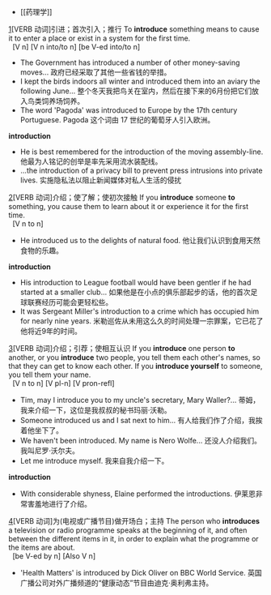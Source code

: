 - [[药理学]]
<div class="tab_content" id="dict_tab_101" style="display:block"><div class="part_main"><div class="collins_content"><div class="explanation_item"><div class="explanation_box"><span class="item_number"><a href="entry://#page_top">1</a></span><span class="explanation_label" tid="1_33315">[VERB 动词]</span><span class="text_blue">引进；首次引入；推行</span> To <b>introduce</b> something means to cause it to enter a place or exist in a system for the first time. <span ><div class="word_gram" id="word_gram_1_33315"><div ><div>&nbsp;&nbsp;[V n]&nbsp;[V n <l>into/to</l> n]&nbsp;[<l>be</l> V-ed <l>into/to</l> n]</div></div></div></span></div><ul><li>The Government has <span class="text_blue">introduce</span>d a number of other money-saving moves...
政府已经采取了其他一些省钱的举措。</li><li>I kept the birds indoors all winter and <span class="text_blue">introduce</span>d them into an aviary the following June...
整个冬天我把鸟关在室内，然后在接下来的6月份把它们放入鸟类饲养场饲养。</li><li>The word 'Pagoda' was <span class="text_blue">introduce</span>d to Europe by the 17th century Portuguese.
Pagoda 这个词由 17 世纪的葡萄牙人引入欧洲。</li></ul></div><div class="vExplain_r"><b class="text_blue">introduction</b><ul><li>He is best remembered for the introduction of the moving assembly-line.
他最为人铭记的创举是率先采用流水装配线。</li><li>...the introduction of a privacy bill to prevent press intrusions into private lives.
实施隐私法以阻止新闻媒体对私人生活的侵扰</li></ul></div><div class="explanation_item"><div class="explanation_box"><span class="item_number"><a href="entry://#page_top">2</a></span><span class="explanation_label" tid="2_33317">[VERB 动词]</span><span class="text_blue">介绍；使了解；使初次接触</span> If you <b>introduce</b> someone <b>to</b> something, you cause them to learn about it or experience it for the first time. <span ><div class="word_gram" id="word_gram_2_33317"><div ><div>&nbsp;&nbsp;[V n <l>to</l> n]</div></div></div></span></div><ul><li>He <span class="text_blue">introduce</span>d us to the delights of natural food.
他让我们认识到食用天然食物的乐趣。</li></ul></div><div class="vExplain_r"><b class="text_blue">introduction</b><ul><li>His introduction to League football would have been gentler if he had started at a smaller club...
如果他是在小点的俱乐部起步的话，他的首次足球联赛经历可能会更轻松些。</li><li>It was Sergeant Miller's introduction to a crime which has occupied him for nearly nine years.
米勒巡佐从未用这么久的时间处理一宗罪案，它已花了他将近9年的时间。</li></ul></div><div class="explanation_item"><div class="explanation_box"><span class="item_number"><a href="entry://#page_top">3</a></span><span class="explanation_label" tid="3_33319">[VERB 动词]</span><span class="text_blue">介绍；引荐；使相互认识</span> If you <b>introduce</b> one person <b>to</b> another, or you <b>introduce</b> two people, you tell them each other's names, so that they can get to know each other. If you <b>introduce yourself</b> to someone, you tell them your name. <span ><div class="word_gram" id="word_gram_3_33319"><div ><div>&nbsp;&nbsp;[V n <l>to</l> n]&nbsp;[V pl-n]&nbsp;[V pron-refl]</div></div></div></span></div><ul><li>Tim, may I <span class="text_blue">introduce</span> you to my uncle's secretary, Mary Waller?...
蒂姆，我来介绍一下，这位是我叔叔的秘书玛丽·沃勒。</li><li>Someone <span class="text_blue">introduce</span>d us and I sat next to him...
有人给我们作了介绍，我挨着他坐下了。</li><li>We haven't been <span class="text_blue">introduce</span>d. My name is Nero Wolfe...
还没人介绍我们。我叫尼罗·沃尔夫。</li><li>Let me <span class="text_blue">introduce</span> myself.
我来自我介绍一下。</li></ul></div><div class="vExplain_r"><b class="text_blue">introduction</b><ul><li>With considerable shyness, Elaine performed the introductions.
伊莱恩非常害羞地进行了介绍。</li></ul></div><div class="explanation_item"><div class="explanation_box"><span class="item_number"><a href="entry://#page_top">4</a></span><span class="explanation_label" tid="4_33321">[VERB 动词]</span><span class="text_blue">为(电视或广播节目)做开场白；主持</span> The person who <b>introduces</b> a television or radio programme speaks at the beginning of it, and often between the different items in it, in order to explain what the programme or the items are about. <span ><div class="word_gram" id="word_gram_4_33321"><div ><div>&nbsp;&nbsp;[<l>be</l> V-ed <l>by</l> n]&nbsp;[Also V n]</div></div></div></span></div><ul><li>'Health Matters' is <span class="text_blue">introduce</span>d by Dick Oliver on BBC World Service.
英国广播公司对外广播频道的“健康动态”节目由迪克·奥利弗主持。</li></ul></div></div></div></div>